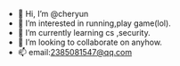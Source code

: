- 👋 Hi, I’m @cheryun
- 👀 I’m interested in running,play game(lol).
- 🌱 I’m currently learning cs ,security.
- 💞️ I’m looking to collaborate on anyhow.
- 📫 email:2385081547@qq.com

<!---
cheryun/cheryun is a ✨ special ✨ repository because its `README.md` (this file) appears on your GitHub profile.
You can click the Preview link to take a look at your changes.
--->
